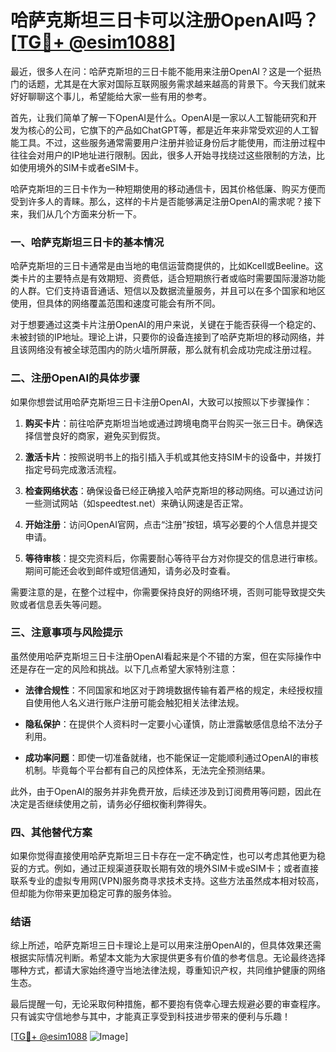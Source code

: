 # 哈萨克斯坦三日卡可以注册OpenAI吗？[[TG💪+ @esim1088](https://t.me/s/esim1088)]

最近，很多人在问：哈萨克斯坦的三日卡能不能用来注册OpenAI？这是一个挺热门的话题，尤其是在大家对国际互联网服务需求越来越高的背景下。今天我们就来好好聊聊这个事儿，希望能给大家一些有用的参考。

首先，让我们简单了解一下OpenAI是什么。OpenAI是一家以人工智能研究和开发为核心的公司，它旗下的产品如ChatGPT等，都是近年来非常受欢迎的人工智能工具。不过，这些服务通常需要用户注册并验证身份后才能使用，而注册过程中往往会对用户的IP地址进行限制。因此，很多人开始寻找绕过这些限制的方法，比如使用境外的SIM卡或者eSIM卡。

哈萨克斯坦的三日卡作为一种短期使用的移动通信卡，因其价格低廉、购买方便而受到许多人的青睐。那么，这样的卡片是否能够满足注册OpenAI的需求呢？接下来，我们从几个方面来分析一下。

### 一、哈萨克斯坦三日卡的基本情况

哈萨克斯坦的三日卡通常是由当地的电信运营商提供的，比如Kcell或Beeline。这类卡片的主要特点是有效期短、资费低，适合短期旅行者或临时需要国际漫游功能的人群。它们支持语音通话、短信以及数据流量服务，并且可以在多个国家和地区使用，但具体的网络覆盖范围和速度可能会有所不同。

对于想要通过这类卡片注册OpenAI的用户来说，关键在于能否获得一个稳定的、未被封锁的IP地址。理论上讲，只要你的设备连接到了哈萨克斯坦的移动网络，并且该网络没有被全球范围内的防火墙所屏蔽，那么就有机会成功完成注册过程。

### 二、注册OpenAI的具体步骤

如果你想尝试用哈萨克斯坦三日卡注册OpenAI，大致可以按照以下步骤操作：

1. **购买卡片**：前往哈萨克斯坦当地或通过跨境电商平台购买一张三日卡。确保选择信誉良好的商家，避免买到假货。
   
2. **激活卡片**：按照说明书上的指引插入手机或其他支持SIM卡的设备中，并拨打指定号码完成激活流程。
   
3. **检查网络状态**：确保设备已经正确接入哈萨克斯坦的移动网络。可以通过访问一些测试网站（如speedtest.net）来确认网速是否正常。
   
4. **开始注册**：访问OpenAI官网，点击“注册”按钮，填写必要的个人信息并提交申请。
   
5. **等待审核**：提交完资料后，你需要耐心等待平台方对你提交的信息进行审核。期间可能还会收到邮件或短信通知，请务必及时查看。

需要注意的是，在整个过程中，你需要保持良好的网络环境，否则可能导致提交失败或者信息丢失等问题。

### 三、注意事项与风险提示

虽然使用哈萨克斯坦三日卡注册OpenAI看起来是个不错的方案，但在实际操作中还是存在一定的风险和挑战。以下几点希望大家特别注意：

- **法律合规性**：不同国家和地区对于跨境数据传输有着严格的规定，未经授权擅自使用他人名义进行账户注册可能会触犯相关法律法规。
  
- **隐私保护**：在提供个人资料时一定要小心谨慎，防止泄露敏感信息给不法分子利用。
  
- **成功率问题**：即使一切准备就绪，也不能保证一定能顺利通过OpenAI的审核机制。毕竟每个平台都有自己的风控体系，无法完全预测结果。

此外，由于OpenAI的服务并非免费开放，后续还涉及到订阅费用等问题，因此在决定是否继续使用之前，请务必仔细权衡利弊得失。

### 四、其他替代方案

如果你觉得直接使用哈萨克斯坦三日卡存在一定不确定性，也可以考虑其他更为稳妥的方式。例如，通过正规渠道获取长期有效的境外SIM卡或eSIM卡；或者直接联系专业的虚拟专用网(VPN)服务商寻求技术支持。这些方法虽然成本相对较高，但却能为你带来更加稳定可靠的服务体验。

### 结语

综上所述，哈萨克斯坦三日卡理论上是可以用来注册OpenAI的，但具体效果还需根据实际情况判断。希望本文能为大家提供更多有价值的参考信息。无论最终选择哪种方式，都请大家始终遵守当地法律法规，尊重知识产权，共同维护健康的网络生态。

最后提醒一句，无论采取何种措施，都不要抱有侥幸心理去规避必要的审查程序。只有诚实守信地参与其中，才能真正享受到科技进步带来的便利与乐趣！

[[TG💪+ @esim1088](https://t.me/s/esim1088) ![Image](https://i.postimg.cc/4NQfJmqS/Snipaste-2025-05-13-00-14-12.png)]